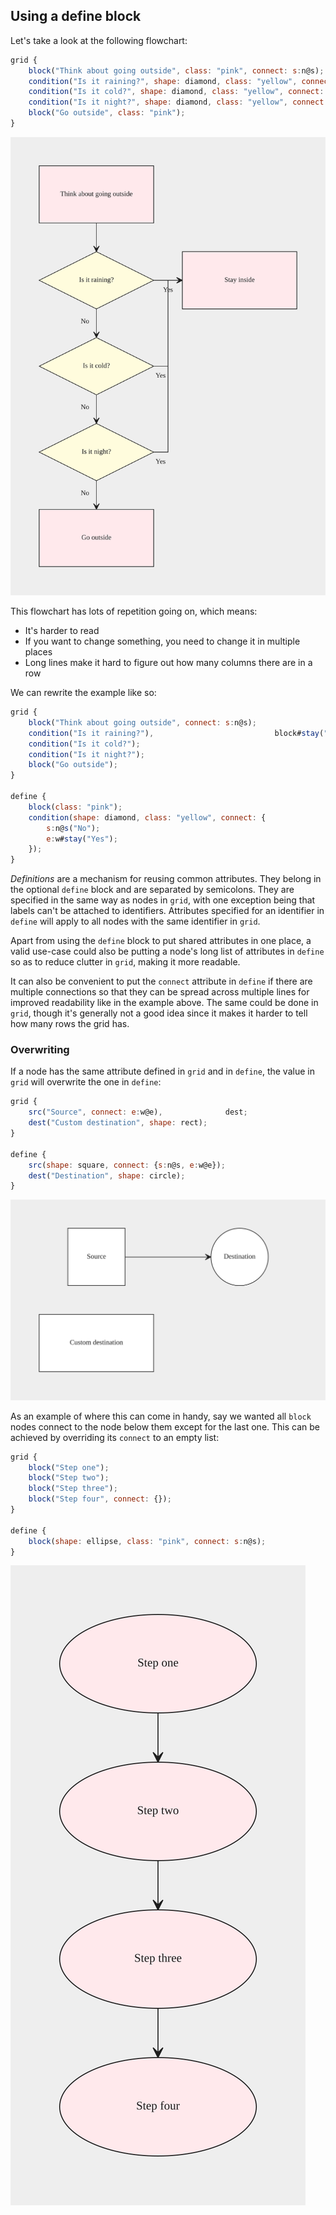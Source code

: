 ## Using a define block

Let's take a look at the following flowchart:

```js
grid {
    block("Think about going outside", class: "pink", connect: s:n@s);
    condition("Is it raining?", shape: diamond, class: "yellow", connect: { s:n@s("No"); e:w#stay("Yes") }), block#stay("Stay inside", class: "pink");
    condition("Is it cold?", shape: diamond, class: "yellow", connect: { s:n@s("No"); e:w#stay("Yes") });
    condition("Is it night?", shape: diamond, class: "yellow", connect: { s:n@s("No"); e:w#stay("Yes") });
    block("Go outside", class: "pink");
}
```

![Example 1](define_block/example1.svg)

This flowchart has lots of repetition going on, which means:

- It's harder to read
- If you want to change something, you need to change it in multiple places
- Long lines make it hard to figure out how many columns there are in a row

We can rewrite the example like so:

```js
grid {
    block("Think about going outside", connect: s:n@s);
    condition("Is it raining?"),                           block#stay("Stay inside");
    condition("Is it cold?");
    condition("Is it night?");
    block("Go outside");
}

define {
    block(class: "pink");
    condition(shape: diamond, class: "yellow", connect: {
        s:n@s("No");
        e:w#stay("Yes");
    });
}
```

*Definitions* are a mechanism for reusing common attributes. They belong in the optional `define` block and are separated by semicolons. They are specified in the same way as nodes in `grid`, with one exception being that labels can't be attached to identifiers. Attributes specified for an identifier in `define` will apply to all nodes with the same identifier in `grid`.

Apart from using the `define` block to put shared attributes in one place, a valid use-case could also be putting a node's long list of attributes in `define` so as to reduce clutter in `grid`, making it more readable.

It can also be convenient to put the `connect` attribute in `define` if there are multiple connections so that they can be spread across multiple lines for improved readability like in the example above. The same could be done in `grid`, though it's generally not a good idea since it makes it harder to tell how many rows the grid has.

### Overwriting

If a node has the same attribute defined in `grid` and in `define`, the value in `grid` will overwrite the one in `define`:

```js
grid {
    src("Source", connect: e:w@e),              dest;
    dest("Custom destination", shape: rect);
}

define {
    src(shape: square, connect: {s:n@s, e:w@e});
    dest("Destination", shape: circle);
}
```

![Example 3](define_block/example3.svg)

As an example of where this can come in handy, say we wanted all `block` nodes connect to the node below them except for the last one. This can be achieved by overriding its `connect` to an empty list:

```js
grid {
    block("Step one");
    block("Step two");
    block("Step three");
    block("Step four", connect: {});
}

define {
    block(shape: ellipse, class: "pink", connect: s:n@s);
}
```

![Example 4](define_block/example4.svg)

